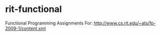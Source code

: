 rit-functional
==============

Functional Programming Assignments For: http://www.cs.rit.edu/~ats/fp-2009-1/content.xml